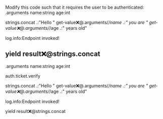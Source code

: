 Modify this code such that it requires the user to be authenticated:
.arguments
   name:string
   age:int

strings.concat
   .:"Hello "
   get-value:x:@.arguments/*/name
   .:" you are "
   get-value:x:@.arguments/*/age
   .:" years old"

log.info:Endpoint invoked!

yield
   result:x:@strings.concat
---
.arguments
   name:string
   age:int

auth.ticket.verify

strings.concat
   .:"Hello "
   get-value:x:@.arguments/*/name
   .:" you are "
   get-value:x:@.arguments/*/age
   .:" years old"

log.info:Endpoint invoked!

yield
   result:x:@strings.concat

